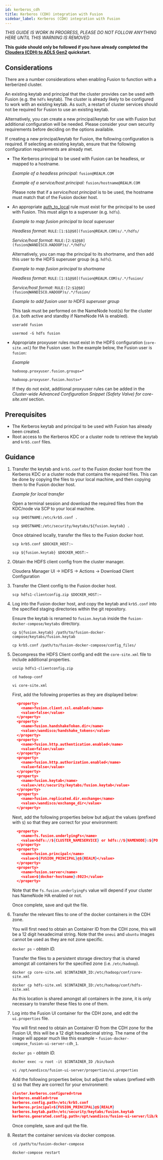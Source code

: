 ```yaml
---
id: kerberos_cdh
title: Kerberos (CDH) integration with Fusion
sidebar_label: Kerberos (CDH) integration with Fusion
---
```


_THIS GUIDE IS WORK IN PROGRESS, PLEASE DO NOT FOLLOW ANYTHING HERE UNTIL THIS WARNING IS REMOVED_

**This guide should only be followed if you have already completed the [Cloudera (CDH) to ADLS Gen2](https://wandisco.github.io/wandisco-documentation/docs/quickstarts/installation/cdh-adlsg2) quickstart.**

## Considerations

There are a number considerations when enabling Fusion to function with a kerberized cluster.

An existing keytab and principal that the cluster provides can be used with Fusion (e.g. the `hdfs` keytab). The cluster is already likely to be configured to work with an existing keytab. As such, a restart of cluster services should not be required for Fusion to use an existing keytab.

Alternatively, you can create a new principal/keytab for use with Fusion but additional configuration will be needed. Please consider your own security requirements before deciding on the options available.

If creating a new principal/keytab for Fusion, the following configuration is required. If selecting an existing keytab, ensure that the following configuration requirements are already met.

* The Kerberos principal to be used with Fusion can be headless, or mapped to a hostname.

  _Example of a headless principal:_ `fusion@REALM.COM`

  _Example of a service/host principal:_ `fusion/hostname@REALM.COM`

  Please note that if a _service/host principal_ is to be used, the hostname must match that of the Fusion docker host.

* An appropriate [auth_to_local](https://web.mit.edu/kerberos/krb5-latest/doc/admin/conf_files/krb5_conf.html#realms) rule must exist for the principal to be used with Fusion. This must align to a superuser (e.g. `hdfs`).

  _Example to map fusion principal to local superuser_

  _Headless format_: `RULE:[1:$1@$0](fusion@REALM.COM)s/.*/hdfs/`

  _Service/host format_: `RULE:[2:$1@$0](fusion@WANDISCO.HADOOP)s/.*/hdfs/`

  Alternatively, you can map the principal to its shortname, and then add this user to the HDFS superuser group (e.g. `hdfs`).

  _Example to map fusion principal to shortname_

  _Headless format_: `RULE:[1:$1@$0](fusion@REALM.COM)s/.*/fusion/`

  _Service/host format_: `RULE:[2:$1@$0](fusion@WANDISCO.HADOOP)s/.*/fusion/`

  _Example to add fusion user to HDFS superuser group_

  This task must be performed on the NameNode host(s) for the cluster (i.e. both active and standby if NameNode HA is enabled).

  `useradd fusion`

  `usermod -G hdfs fusion`

* Appropriate proxyuser rules must exist in the HDFS configuration (`core-site.xml`) for the Fusion user. In the example below, the Fusion user is `fusion`:

  _Example_

  `hadooop.proxyuser.fusion.groups=*`

  `hadooop.proxyuser.fusion.hosts=*`

  If they do not exist, additional proxyuser rules can be added in the _Cluster-wide Advanced Configuration Snippet (Safety Valve) for core-site.xml_ section.

## Prerequisites

* The Kerberos keytab and principal to be used with Fusion has already been created.
* Root access to the Kerberos KDC or a cluster node to retrieve the keytab and `krb5.conf` files.

## Guidance

1. Transfer the keytab and `krb5.conf` to the Fusion docker host from the Kerberos KDC or a cluster node that contains the required files. This can be done by copying the files to your local machine, and then copying them to the Fusion docker host.

   _Example for local transfer_

   Open a terminal session and download the required files from the KDC/node via SCP to your local machine.

   `scp $HOSTNAME:/etc/krb5.conf .`

   `scp $HOSTNAME:/etc/security/keytabs/${fusion.keytab} .`

   Once obtained locally, transfer the files to the Fusion docker host.

   `scp krb5.conf $DOCKER_HOST:~`

   `scp ${fusion.keytab} $DOCKER_HOST:~`

2. Obtain the HDFS client config from the cluster manager.

   Cloudera Manager UI -> HDFS -> Actions -> Download Client Configuration

3. Transfer the Client config to the Fusion docker host.

   `scp hdfs1-clientconfig.zip $DOCKER_HOST:~`

4. Log into the Fusion docker host, and copy the keytab and `krb5.conf` into the specified staging directories within the git repository.

   Ensure the keytab is renamed to `fusion.keytab` inside the `fusion-docker-compose/keytabs` directory.

   `cp ${fusion.keytab} /path/to/fusion-docker-compose/keytabs/fusion.keytab`

   `cp krb5.conf /path/to/fusion-docker-compose/config_files/`

5. Decompress the HDFS Client config and edit the `core-site.xml` file to include additional properties.

   `unzip hdfs1-clientconfig.zip`

   `cd hadoop-conf`

   `vi core-site.xml`

   First, add the following properties as they are displayed below:

   ```json
     <property>
       <name>fusion.client.ssl.enabled</name>
       <value>false</value>
     </property>
     <property>
       <name>fusion.handshakeToken.dir</name>
       <value>/wandisco/handshake_tokens</value>
     </property>
     <property>
       <name>fusion.http.authentication.enabled</name>
       <value>false</value>
     </property>
     <property>
       <name>fusion.http.authorization.enabled</name>
       <value>false</value>
     </property>
     <property>
       <name>fusion.keytab</name>
       <value>/etc/security/keytabs/fusion.keytab</value>
     </property>
     <property>
       <name>fusion.replicated.dir.exchange</name>
       <value>/wandisco/exchange_dir</value>
     </property>
   ```

   Next, add the following properties below but adjust the values (prefixed with `$`) so that they are correct for your environment:

   ```json
     <property>
       <name>fs.fusion.underlyingFs</name>
       <value>hdfs://${CLUSTER_NAMESERVICE} or hdfs://${NAMENODE}:${PORT}</value>
     </property>
     <property>
       <name>fusion.principal</name>
       <value>${FUSION_PRINCIPAL}@${REALM}</value>
     </property>
     <property>
       <name>fusion.server</name>
       <value>${docker-hostname}:8023</value>
     </property>
   ```

   Note that the `fs.fusion.underlyingFs` value will depend if your cluster has NameNode HA enabled or not.

   Once complete, save and quit the file.

6. Transfer the relevant files to one of the docker containers in the CDH zone.

   You will first need to obtain an Container ID from the CDH zone, this will be a 12 digit hexadecimal string. Note that the `oneui` and `ubuntu` images cannot be used as they are not zone specific.

   `docker ps` _- obtain ID._

    Transfer the files to a persistent storage directory that is shared amongst all containers for the specified zone (i.e. `/etc/hadoop`).

   `docker cp core-site.xml $CONTAINER_ID:/etc/hadoop/conf/core-site.xml`

   `docker cp hdfs-site.xml $CONTAINER_ID:/etc/hadoop/conf/hdfs-site.xml`

   As this location is shared amongst all containers in the zone, it is only necessary to transfer these files to one of them.

7. Log into the Fusion UI container for the CDH zone, and edit the `ui.properties` file.

   You will first need to obtain an Container ID from the CDH zone for the Fusion UI, this will be a 12 digit hexadecimal string. The name of the image will appear much like this example - `fusion-docker-compose_fusion-ui-server-cdh_1`.

   `docker ps` _- obtain ID._

   `docker exec -u root -it $CONTAINER_ID /bin/bash`

   `vi /opt/wandisco/fusion-ui-server/properties/ui.properties`

   Add the following properties below, but adjust the values (prefixed with `$`) so that they are correct for your environment:

   ```json
   cluster.kerberos.configured=true
   kerberos.enabled=true
   kerberos.config.path=/etc/krb5.conf
   kerberos.principal=${FUSION_PRINCIPAL}@${REALM}
   kerberos.keytab.path=/etc/security/keytabs/fusion.keytab
   kerberos.generated.config.path=/opt/wandisco/fusion-ui-server/lib/kerberos.conf
   ```

   Once complete, save and quit the file.

8. Restart the container services via docker compose.

   `cd /path/to/fusion-docker-compose`

   `docker-compose restart`
